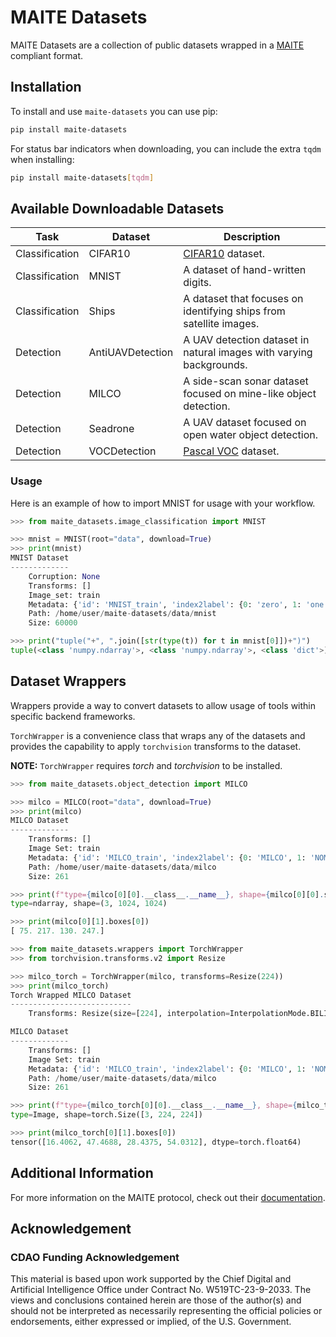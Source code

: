 # MAITE Datasets

MAITE Datasets are a collection of public datasets wrapped in a [MAITE](https://mit-ll-ai-technology.github.io/maite/) compliant format.

## Installation

To install and use `maite-datasets` you can use pip:

```bash
pip install maite-datasets
```

For status bar indicators when downloading, you can include the extra `tqdm` when installing:

```bash
pip install maite-datasets[tqdm]
```

## Available Downloadable Datasets

| Task           | Dataset          | Description                                                         |
|----------------|------------------|---------------------------------------------------------------------|
| Classification | CIFAR10          | [CIFAR10](https://www.cs.toronto.edu/~kriz/cifar.html) dataset.     |
| Classification | MNIST            | A dataset of hand-written digits.                                   |
| Classification | Ships            | A dataset that focuses on identifying ships from satellite images.  |
| Detection      | AntiUAVDetection | A UAV detection dataset in natural images with varying backgrounds. |
| Detection      | MILCO            | A side-scan sonar dataset focused on mine-like object detection.    |
| Detection      | Seadrone         | A UAV dataset focused on open water object detection.               |
| Detection      | VOCDetection     | [Pascal VOC](http://host.robots.ox.ac.uk/pascal/VOC/) dataset.      |

### Usage

Here is an example of how to import MNIST for usage with your workflow.

```python
>>> from maite_datasets.image_classification import MNIST

>>> mnist = MNIST(root="data", download=True)
>>> print(mnist)
MNIST Dataset
-------------
    Corruption: None
    Transforms: []
    Image_set: train
    Metadata: {'id': 'MNIST_train', 'index2label': {0: 'zero', 1: 'one', 2: 'two', 3: 'three', 4: 'four', 5: 'five', 6: 'six', 7: 'seven', 8: 'eight', 9: 'nine'}, 'split': 'train'}
    Path: /home/user/maite-datasets/data/mnist
    Size: 60000

>>> print("tuple("+", ".join([str(type(t)) for t in mnist[0]])+")")
tuple(<class 'numpy.ndarray'>, <class 'numpy.ndarray'>, <class 'dict'>)
```

## Dataset Wrappers

Wrappers provide a way to convert datasets to allow usage of tools within specific backend frameworks.

`TorchWrapper` is a convenience class that wraps any of the datasets and provides the capability to apply
`torchvision` transforms to the dataset.

**NOTE:** `TorchWrapper` requires _torch_ and _torchvision_ to be installed.

```python
>>> from maite_datasets.object_detection import MILCO

>>> milco = MILCO(root="data", download=True)
>>> print(milco)
MILCO Dataset
-------------
    Transforms: []
    Image Set: train
    Metadata: {'id': 'MILCO_train', 'index2label': {0: 'MILCO', 1: 'NOMBO'}, 'split': 'train'}
    Path: /home/user/maite-datasets/data/milco
    Size: 261

>>> print(f"type={milco[0][0].__class__.__name__}, shape={milco[0][0].shape}")
type=ndarray, shape=(3, 1024, 1024)

>>> print(milco[0][1].boxes[0])
[ 75. 217. 130. 247.]

>>> from maite_datasets.wrappers import TorchWrapper
>>> from torchvision.transforms.v2 import Resize

>>> milco_torch = TorchWrapper(milco, transforms=Resize(224))
>>> print(milco_torch)
Torch Wrapped MILCO Dataset
---------------------------
    Transforms: Resize(size=[224], interpolation=InterpolationMode.BILINEAR, antialias=True)

MILCO Dataset
-------------
    Transforms: []
    Image Set: train
    Metadata: {'id': 'MILCO_train', 'index2label': {0: 'MILCO', 1: 'NOMBO'}, 'split': 'train'}
    Path: /home/user/maite-datasets/data/milco
    Size: 261

>>> print(f"type={milco_torch[0][0].__class__.__name__}, shape={milco_torch[0][0].shape}")
type=Image, shape=torch.Size([3, 224, 224])

>>> print(milco_torch[0][1].boxes[0])
tensor([16.4062, 47.4688, 28.4375, 54.0312], dtype=torch.float64)
```

## Additional Information

For more information on the MAITE protocol, check out their [documentation](https://mit-ll-ai-technology.github.io/maite/).

## Acknowledgement

### CDAO Funding Acknowledgement

This material is based upon work supported by the Chief Digital and Artificial
Intelligence Office under Contract No. W519TC-23-9-2033. The views and
conclusions contained herein are those of the author(s) and should not be
interpreted as necessarily representing the official policies or endorsements,
either expressed or implied, of the U.S. Government.
